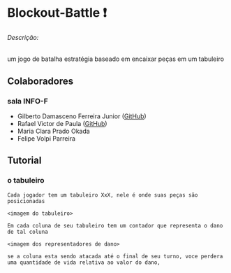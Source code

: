 # Blockout-Battle ❗
###### Descrição:
 um jogo de batalha estratégia baseado em encaixar peças em um tabuleiro

## Colaboradores
### sala INFO-F
* Gilberto Damasceno Ferreira Junior ([GitHub](https://github.com/DamascoFerraz))
* Rafael Victor de Paula ([GitHub](https://github.com/Faaler))
* Maria Clara Prado Okada
* Felipe Volpi Parreira

## Tutorial
### o  tabuleiro
    Cada jogador tem um tabuleiro XxX, nele é onde suas peças são posicionadas

    <imagem do tabuleiro>

    Em cada coluna de seu tabuleiro tem um contador que representa o dano de tal coluna

    <imagem dos representadores de dano>

    se a coluna esta sendo atacada até o final de seu turno, voce perdera uma quantidade de vida relativa ao valor do dano, 